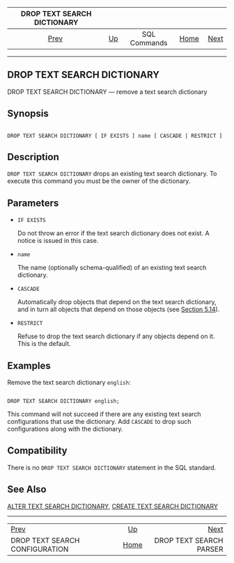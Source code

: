 <!--?xml version="1.0" encoding="UTF-8" standalone="no"?-->

|                   DROP TEXT SEARCH DICTIONARY                   |                                        |              |                                                       |                                                          |
| :-------------------------------------------------------------: | :------------------------------------- | :----------: | ----------------------------------------------------: | -------------------------------------------------------: |
| [Prev](sql-droptsconfig.html "DROP TEXT SEARCH CONFIGURATION")  | [Up](sql-commands.html "SQL Commands") | SQL Commands | [Home](index.html "PostgreSQL 17devel Documentation") |  [Next](sql-droptsparser.html "DROP TEXT SEARCH PARSER") |

***

## DROP TEXT SEARCH DICTIONARY

DROP TEXT SEARCH DICTIONARY — remove a text search dictionary

## Synopsis

```

DROP TEXT SEARCH DICTIONARY [ IF EXISTS ] name [ CASCADE | RESTRICT ]
```

## Description

`DROP TEXT SEARCH DICTIONARY` drops an existing text search dictionary. To execute this command you must be the owner of the dictionary.

## Parameters

* `IF EXISTS`

    Do not throw an error if the text search dictionary does not exist. A notice is issued in this case.

* *`name`*

    The name (optionally schema-qualified) of an existing text search dictionary.

* `CASCADE`

    Automatically drop objects that depend on the text search dictionary, and in turn all objects that depend on those objects (see [Section 5.14](ddl-depend.html "5.14. Dependency Tracking")).

* `RESTRICT`

    Refuse to drop the text search dictionary if any objects depend on it. This is the default.

## Examples

Remove the text search dictionary `english`:

```

DROP TEXT SEARCH DICTIONARY english;
```

This command will not succeed if there are any existing text search configurations that use the dictionary. Add `CASCADE` to drop such configurations along with the dictionary.

## Compatibility

There is no `DROP TEXT SEARCH DICTIONARY` statement in the SQL standard.

## See Also

[ALTER TEXT SEARCH DICTIONARY](sql-altertsdictionary.html "ALTER TEXT SEARCH DICTIONARY"), [CREATE TEXT SEARCH DICTIONARY](sql-createtsdictionary.html "CREATE TEXT SEARCH DICTIONARY")

***

|                                                                 |                                                       |                                                          |
| :-------------------------------------------------------------- | :---------------------------------------------------: | -------------------------------------------------------: |
| [Prev](sql-droptsconfig.html "DROP TEXT SEARCH CONFIGURATION")  |         [Up](sql-commands.html "SQL Commands")        |  [Next](sql-droptsparser.html "DROP TEXT SEARCH PARSER") |
| DROP TEXT SEARCH CONFIGURATION                                  | [Home](index.html "PostgreSQL 17devel Documentation") |                                  DROP TEXT SEARCH PARSER |
